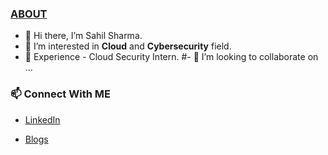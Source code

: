<u><h3>ABOUT</h3></u>
- 👋 Hi there, I’m Sahil Sharma.
- 👀 I’m interested in **Cloud** and **Cybersecurity** field.
- 🌱 Experience - Cloud Security Intern.
#- 💞️ I’m looking to collaborate on ...
<h3>📫 Connect With ME</h3>

- <a href="https://www.linkedin.com/in/sahilsharma2000">LinkedIn</a>

- <a href="https://shas3c.medium.com/">Blogs</a>

<!---
Shas3c/Shas3c is a ✨ special ✨ repository because its `README.md` (this file) appears on your GitHub profile.
You can click the Preview link to take a look at your changes.
--->
